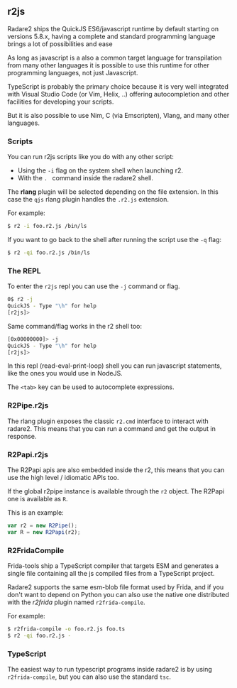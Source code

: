 ## r2js

Radare2 ships the QuickJS ES6/javascript runtime by default starting on versions 5.8.x, having a complete and standard programming language brings a lot of possibilities and ease

As long as javascript is a also a common target language for transpilation from many other languages it is possible to use this runtime for other programming languages, not just Javascript.

TypeScript is probably the primary choice because it is very well integrated with Visual Studio Code (or Vim, Helix, ..) offering autocompletion and other facilities for developing your scripts.

But it is also possible to use Nim, C (via Emscripten), Vlang, and many other languages.

### Scripts

You can run r2js scripts like you do with any other script:

* Using the `-i` flag on the system shell when launching r2.
* With the `. ` command inside the radare2 shell.

The **rlang** plugin will be selected depending on the file extension. In this case the `qjs` rlang plugin handles the `.r2.js` extension.

For example:

```sh
$ r2 -i foo.r2.js /bin/ls
```

If you want to go back to the shell after running the script use the `-q` flag:

```sh
$ r2 -qi foo.r2.js /bin/ls
```

### The REPL

To enter the `r2js` repl you can use the `-j` command or flag.

```sh
0$ r2 -j
QuickJS - Type "\h" for help
[r2js]>
```

Same command/flag works in the r2 shell too:

```sh
[0x00000000]> -j
QuickJS - Type "\h" for help
[r2js]>
```

In this repl (read-eval-print-loop) shell you can run javascript statements, like the ones you would use in NodeJS.

The `<tab>` key can be used to autocomplete expressions.

### R2Pipe.r2js

The rlang plugin exposes the classic `r2.cmd` interface to interact with radare2. This means that you can run a command and get the output in response.

### R2Papi.r2js

The R2Papi apis are also embedded inside the r2, this means that you can use the high level / idiomatic APIs too.

If the global r2pipe instance is available through the `r2` object. The R2Papi one is available as `R`.

This is an example:

```javascript
var r2 = new R2Pipe();
var R = new R2Papi(r2);
```

### R2FridaCompile

Frida-tools ship a TypeScript compiler that targets ESM and generates a single file containing all the js compiled files from a TypeScript project.

Radare2 supports the same esm-blob file format used by Frida, and if you don't want to depend on Python you can also use the native one distributed with the *r2frida* plugin named `r2frida-compile`.

For example:

```sh
$ r2frida-compile -o foo.r2.js foo.ts
$ r2 -qi foo.r2.js -
```

### TypeScript

The easiest way to run typescript programs inside radare2 is by using `r2frida-compile`, but you can also use the standard `tsc`.
